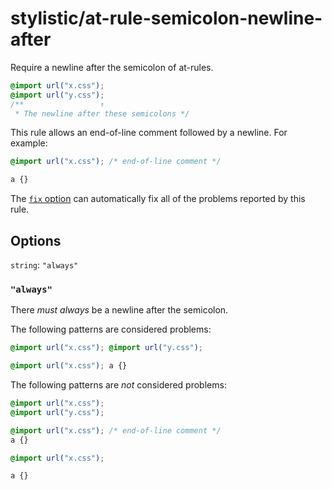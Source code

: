 # stylistic/at-rule-semicolon-newline-after

Require a newline after the semicolon of at-rules.

<!-- prettier-ignore -->
```css
@import url("x.css");
@import url("y.css");
/**                 ↑
 * The newline after these semicolons */
```

This rule allows an end-of-line comment followed by a newline. For example:

<!-- prettier-ignore -->
```css
@import url("x.css"); /* end-of-line comment */

a {}
```

The [`fix` option](https://stylelint.io/user-guide/options#fix) can automatically fix all of the problems reported by this rule.

## Options

`string`: `"always"`

### `"always"`

There _must always_ be a newline after the semicolon.

The following patterns are considered problems:

<!-- prettier-ignore -->
```css
@import url("x.css"); @import url("y.css");
```

<!-- prettier-ignore -->
```css
@import url("x.css"); a {}
```

The following patterns are _not_ considered problems:

<!-- prettier-ignore -->
```css
@import url("x.css");
@import url("y.css");
```

<!-- prettier-ignore -->
```css
@import url("x.css"); /* end-of-line comment */
a {}
```

<!-- prettier-ignore -->
```css
@import url("x.css");

a {}
```
